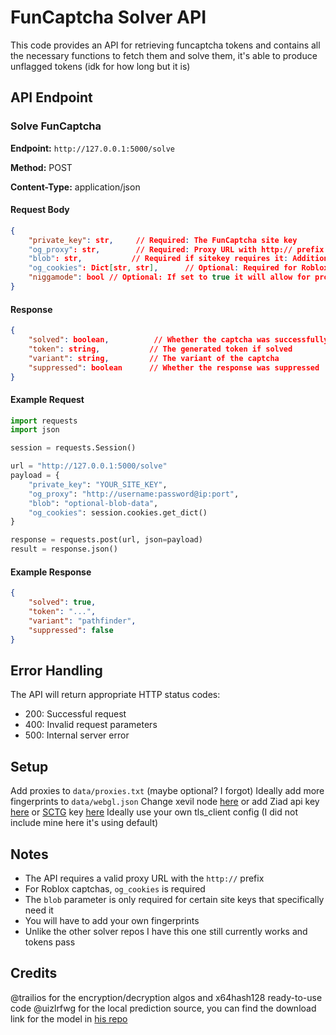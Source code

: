 # FunCaptcha Solver API

This code provides an API for retrieving funcaptcha tokens and contains all the necessary functions to fetch them and solve them, it's able to produce unflagged tokens (idk for how long but it is)

## API Endpoint

### Solve FunCaptcha

**Endpoint:** `http://127.0.0.1:5000/solve`

**Method:** POST

**Content-Type:** application/json

#### Request Body

```json
{
    "private_key": str,     // Required: The FunCaptcha site key
    "og_proxy": str,        // Required: Proxy URL with http:// prefix
    "blob": str,           // Required if sitekey requires it: Additional blob data
    "og_cookies": Dict[str, str],      // Optional: Required for Roblox, dictionary of cookies
    "niggamode": bool // Optional: If set to true it will allow for proxyless task
}
```

#### Response

```json
{
    "solved": boolean,          // Whether the captcha was successfully solved
    "token": string,           // The generated token if solved
    "variant": string,         // The variant of the captcha
    "suppressed": boolean      // Whether the response was suppressed
}
```

#### Example Request

```python
import requests
import json

session = requests.Session()

url = "http://127.0.0.1:5000/solve"
payload = {
    "private_key": "YOUR_SITE_KEY",
    "og_proxy": "http://username:password@ip:port",
    "blob": "optional-blob-data",
    "og_cookies": session.cookies.get_dict()
}

response = requests.post(url, json=payload)
result = response.json()
```

#### Example Response

```json
{
    "solved": true,
    "token": "...",
    "variant": "pathfinder",
    "suppressed": false
}
```

## Error Handling

The API will return appropriate HTTP status codes:

- 200: Successful request
- 400: Invalid request parameters
- 500: Internal server error

## Setup
Add proxies to `data/proxies.txt` (maybe optional? I forgot)
Ideally add more fingerprints to `data/webgl.json`
Change xevil node [here](https://github.com/BoarIncorporated/FuncapSolver/blob/9f6c073395ea72c5de16a4b68ef139a15181aaa9/helpers/classification.py#L20) or add Ziad api key [here](https://github.com/BoarIncorporated/FuncapSolver/blob/9f6c073395ea72c5de16a4b68ef139a15181aaa9/helpers/classification.py#L26) or [SCTG](https://t.me/Xevil_check_bot) key [here](https://github.com/BoarIncorporated/FuncapSolver/blob/9f6c073395ea72c5de16a4b68ef139a15181aaa9/helpers/classification.py#L28)
Ideally use your own tls_client config (I did not include mine here it's using default)

## Notes

- The API requires a valid proxy URL with the `http://` prefix
- For Roblox captchas, `og_cookies` is required
- The `blob` parameter is only required for certain site keys that specifically need it
- You will have to add your own fingerprints
- Unlike the other solver repos I have this one still currently works and tokens pass

## Credits
@trailios for the encryption/decryption algos and x64hash128 ready-to-use code
@uizlrfwg for the local prediction source, you can find the download link for the model in [his repo](https://github.com/uizlrfwg/fun-process_image)
